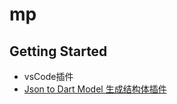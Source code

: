 # mp

## Getting Started

- vsCode插件
- [Json to Dart Model 生成结构体插件](https://marketplace.visualstudio.com/items?itemName=hirantha.json-to-dart)


